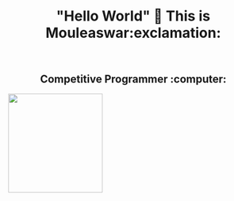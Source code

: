 <h1 align="center"> "Hello World" 👋 This is Mouleaswar:exclamation: <br></br>
<h2 align="center"> Competitive Programmer :computer:</h2>
<img align="left" width="190" height="200" src="https://i.pinimg.com/originals/96/87/8c/96878cdd6742a30ec4e1cc3a3bf25b46.png"/>
